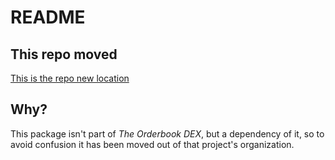 # README

## This repo moved

[This is the repo new location](https://github.com/Frugal-Wizard/abi2ts-lib)

## Why?

This package isn't part of *The Orderbook DEX*, but a dependency of it, so to avoid confusion it has been moved out of that project's organization.
